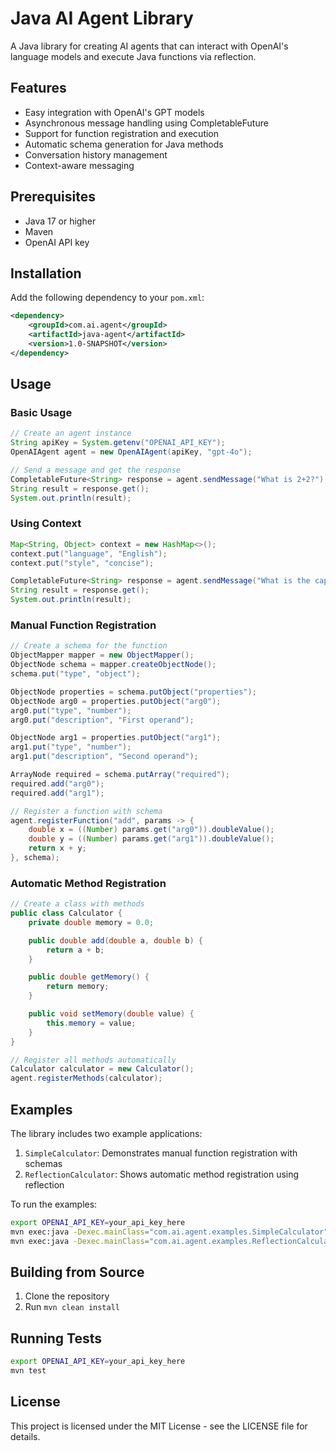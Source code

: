 # Java AI Agent Library

A Java library for creating AI agents that can interact with OpenAI's language models and execute Java functions via reflection.

## Features

- Easy integration with OpenAI's GPT models
- Asynchronous message handling using CompletableFuture
- Support for function registration and execution
- Automatic schema generation for Java methods
- Conversation history management
- Context-aware messaging

## Prerequisites

- Java 17 or higher
- Maven
- OpenAI API key

## Installation

Add the following dependency to your `pom.xml`:

```xml
<dependency>
    <groupId>com.ai.agent</groupId>
    <artifactId>java-agent</artifactId>
    <version>1.0-SNAPSHOT</version>
</dependency>
```

## Usage

### Basic Usage

```java
// Create an agent instance
String apiKey = System.getenv("OPENAI_API_KEY");
OpenAIAgent agent = new OpenAIAgent(apiKey, "gpt-4o");

// Send a message and get the response
CompletableFuture<String> response = agent.sendMessage("What is 2+2?");
String result = response.get();
System.out.println(result);
```

### Using Context

```java
Map<String, Object> context = new HashMap<>();
context.put("language", "English");
context.put("style", "concise");

CompletableFuture<String> response = agent.sendMessage("What is the capital of France?", context);
String result = response.get();
System.out.println(result);
```

### Manual Function Registration

```java
// Create a schema for the function
ObjectMapper mapper = new ObjectMapper();
ObjectNode schema = mapper.createObjectNode();
schema.put("type", "object");

ObjectNode properties = schema.putObject("properties");
ObjectNode arg0 = properties.putObject("arg0");
arg0.put("type", "number");
arg0.put("description", "First operand");

ObjectNode arg1 = properties.putObject("arg1");
arg1.put("type", "number");
arg1.put("description", "Second operand");

ArrayNode required = schema.putArray("required");
required.add("arg0");
required.add("arg1");

// Register a function with schema
agent.registerFunction("add", params -> {
    double x = ((Number) params.get("arg0")).doubleValue();
    double y = ((Number) params.get("arg1")).doubleValue();
    return x + y;
}, schema);
```

### Automatic Method Registration

```java
// Create a class with methods
public class Calculator {
    private double memory = 0.0;

    public double add(double a, double b) {
        return a + b;
    }

    public double getMemory() {
        return memory;
    }

    public void setMemory(double value) {
        this.memory = value;
    }
}

// Register all methods automatically
Calculator calculator = new Calculator();
agent.registerMethods(calculator);
```

## Examples

The library includes two example applications:

1. `SimpleCalculator`: Demonstrates manual function registration with schemas
2. `ReflectionCalculator`: Shows automatic method registration using reflection

To run the examples:

```bash
export OPENAI_API_KEY=your_api_key_here
mvn exec:java -Dexec.mainClass="com.ai.agent.examples.SimpleCalculator"
mvn exec:java -Dexec.mainClass="com.ai.agent.examples.ReflectionCalculator"
```

## Building from Source

1. Clone the repository
2. Run `mvn clean install`

## Running Tests

```bash
export OPENAI_API_KEY=your_api_key_here
mvn test
```

## License

This project is licensed under the MIT License - see the LICENSE file for details. 